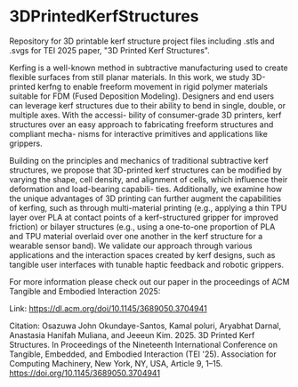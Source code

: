 # 3DPrintedKerfStructures
Repository for 3D printable kerf structure project files including .stls and .svgs for TEI 2025 paper, "3D Printed Kerf Structures".

Kerfing is a well-known method in subtractive manufacturing used to create flexible surfaces from still planar materials. In this work, we study 3D-printed kerfng to enable freeform movement in rigid polymer materials suitable for FDM (Fused Deposition Modeling). Designers and end users can leverage kerf structures due to their ability to bend in single, double, or multiple axes. With the accessi- bility of consumer-grade 3D printers, kerf structures over an easy approach to fabricating freeform structures and compliant mecha- nisms for interactive primitives and applications like grippers.

Building on the principles and mechanics of traditional subtractive kerf structures, we propose that 3D-printed kerf structures can be modified by varying the shape, cell density, and alignment of cells, which influence their deformation and load-bearing capabili- ties. Additionally, we examine how the unique advantages of 3D printing can further augment the capabilities of kerfing, such as through multi-material printing (e.g., applying a thin TPU layer over PLA at contact points of a kerf-structured gripper for improved friction) or bilayer structures (e.g., using a one-to-one proportion of PLA and TPU material overlaid over one another in the kerf structure for a wearable sensor band). We validate our approach through various applications and the interaction spaces created by kerf designs, such as tangible user interfaces with tunable haptic feedback and robotic grippers.

For more information please check out our paper in the proceedings of  ACM Tangible and Embodied Interaction 2025:

Link: https://dl.acm.org/doi/10.1145/3689050.3704941

Citation: Osazuwa John Okundaye-Santos, Kamal poluri, Aryabhat Darnal, Anastasia Hanifah Muliana, and Jeeeun Kim. 2025. 3D Printed Kerf Structures. In Proceedings of the Nineteenth International Conference on Tangible, Embedded, and Embodied Interaction (TEI '25). Association for Computing Machinery, New York, NY, USA, Article 9, 1–15. https://doi.org/10.1145/3689050.3704941

  






